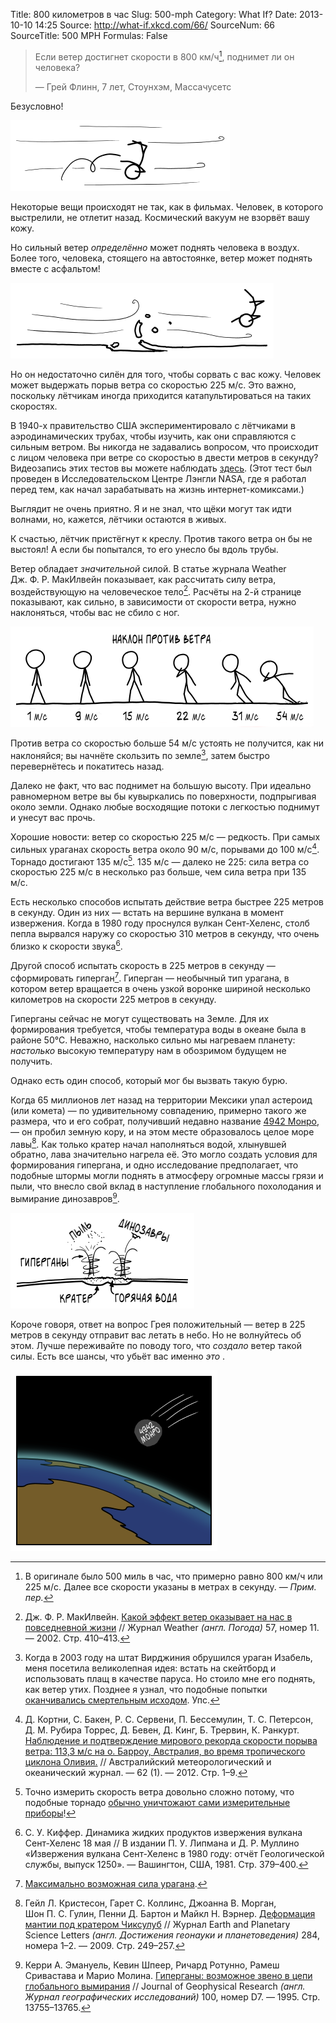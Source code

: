 Title: 800 километров в час
Slug: 500-mph
Category: What If?
Date: 2013-10-10 14:25
Source: http://what-if.xkcd.com/66/
SourceNum: 66
SourceTitle: 500 MPH
Formulas: False

> Если ветер достигнет скорости в 800 км/ч[^1], поднимет ли он человека?
> 
> — Грей Флинн, 7 лет, Стоунхэм, Массачусетс

Безусловно!

![](/uploads/066-500-mph/wind_pickup.png "Грей Флинн, 7 лет, стремительно покидает Стоунхэм, Массачусетс.")

Некоторые вещи происходят не так, как в фильмах. Человек, в которого выстрелили, не отлетит назад. Космический вакуум не взорвёт вашу кожу.

Но сильный ветер _определённо_ может поднять человека в воздух. Более того, человека, стоящего на автостоянке, ветер может поднять вместе с асфальтом!

![](/uploads/066-500-mph/wind_pavement.png "Самые сильные из торнадо часто срывают части дорожного полотна.")

Но он недостаточно силён для того, чтобы сорвать с вас кожу. Человек может выдержать порыв ветра со скоростью 225 м/с. Это важно, поскольку лётчикам иногда приходится катапультироваться на таких скоростях.

В 1940-х правительство США экспериментировало с лётчиками в аэродинамических трубах, чтобы изучить, как они справляются с сильным ветром. Вы никогда не задавались вопросом, что происходит с лицом человека при ветре со скоростью в двести метров в секунду? Видеозапись этих тестов вы можете наблюдать [здесь](http://www.youtube.com/watch?v=IU4SDDNXuUA). (Этот тест был проведен в Исследовательском Центре Лэнгли NASA, где я работал перед тем, как начал зарабатывать на жизнь интернет-комиксами.) 

Выглядит не очень приятно. Я и не знал, что щёки могут так идти волнами, но, кажется, лётчики остаются в живых.

К счастью, лётчик пристёгнут к креслу. Против такого ветра он бы не выстоял! А если бы попытался, то его унесло бы вдоль трубы.

Ветер обладает _значительной_ силой. В статье журнала Weather Дж.&nbsp;Ф.&nbsp;Р.&nbsp;МакИлвейн показывает, как рассчитать силу ветра, воздействующую на человеческое тело[^2]. Расчёты на 2-й странице показывают, как сильно, в зависимости от скорости ветра, нужно наклоняться, чтобы вас не сбило с ног.

![](/uploads/066-500-mph/wind_lean_ru.png "Я ношу этот график с собой, чтобы в случае торнадо знать нужный наклон.")

Против ветра со скоростью больше 54 м/с устоять не получится, как ни наклоняйся; вы начнёте скользить по земле[^3], затем быстро перевернётесь и покатитесь назад.

Далеко не факт, что вас поднимет на большую высоту. При идеально равномерном ветре вы бы кувыркались по поверхности, подпрыгивая около земли. Однако любые восходящие потоки с легкостью поднимут и унесут вас прочь.

Хорошие новости: ветер со скоростью 225 м/c — редкость. При самых сильных ураганах скорость ветра около 90 м/с, порывами до 100 м/с[^4]. Торнадо достигают 135 м/с[^5]. 135 м/с — далеко не 225: сила ветра со скоростью 225 м/c в несколько раз больше, чем сила ветра при 135 м/c.

Есть несколько способов испытать действие ветра быстрее 225 метров в секунду. Один из них — встать на вершине вулкана в момент извержения. Когда в 1980 году проснулся вулкан Сент-Хеленс, столб пепла вырвался наружу со скоростью 310 метров в секунду, что очень близко к скорости звука[^6].

Другой способ испытать скорость в 225 метров в секунду — сформировать гиперган[^7]. Гиперган — необычный тип урагана, в котором ветер вращается в очень узкой воронке шириной несколько километров на скорости 225 метров в секунду.

Гиперганы сейчас не могут существовать на Земле. Для их формирования требуется, чтобы температура воды в океане была в районе 50°C. Неважно, насколько сильно мы нагреваем планету: _настолько_ высокую температуру нам в обозримом будущем не получить.

Однако есть один способ, который мог бы вызвать такую бурю.

Когда 65 миллионов лет назад на территории Мексики упал астероид (или комета) — по удивительному совпадению, примерно такого же размера, что и его собрат, получивший недавно название [4942 Монро](http://chtoes.li/page/asteroid-4942-munroe), — он пробил земную кору, и на этом месте образовалось целое море лавы[^8]. Как только кратер начал наполняться водой, хлынувшей обратно, лава значительно нагрела её. Это могло создать условия для формирования гипергана, и одно исследование предполагает, что подобные штормы могли поднять в атмосферу огромные массы грязи и пыли, что внесло свой вклад в наступление глобального похолодания и вымирание динозавров[^9].

![](/uploads/066-500-mph/wind_hypercane_ru.png "Это настолько круто, что может и сработать.")

Короче говоря, ответ на вопрос Грея положительный — ветер в 225 метров в секунду отправит вас летать в небо. Но не волнуйтесь об этом. Лучше переживайте по поводу того, что _создало_ ветер такой силы. Есть все шансы, что убьёт вас именно _это_ .

![](/uploads/066-500-mph/wind_asteroid_ru.png "Я работаю над тем, чтобы воплотить этот сценарий в жизнь.")

[^1]: В оригинале было 500 миль в час, что примерно равно 800 км/ч или 225 м/с. Далее все скорости указаны в метрах в секунду. — *Прим. пер.*
[^2]: Дж.&nbsp;Ф.&nbsp;Р.&nbsp;МакИлвейн. [Какой эффект ветер оказывает на нас в повседневной жизни](http://onlinelibrary.wiley.com/doi/10.1256/wea.29.02/pdf) // Журнал Weather _(англ. Погода)_ 57, номер 11. — 2002. Стр. 410–413.
[^3]: Когда в 2003 году на штат Вирджиния обрушился ураган Изабель, меня посетила великолепная идея: встать на скейтборд и использовать плащ в качестве паруса. Но стоило мне его поднять, как ветер утих. Позднее я узнал, что подобные попытки [оканчивались смертельным исходом](http://www.dailymail.co.uk/news/article-1327705/Kite-surfer-28-dies-gale-drags-100mph-beach-drops-50ft.html). Упс.
[^4]: Д.&nbsp;Кортни, С.&nbsp;Бакен, Р.&nbsp;С.&nbsp;Сервени, П.&nbsp;Бессемулин, Т.&nbsp;С.&nbsp;Петерсон, Д.&nbsp;М.&nbsp;Рубира Торрес, Д.&nbsp;Бевен, Д.&nbsp;Кинг, Б.&nbsp;Трервин, К.&nbsp;Ранкурт. [Наблюдение и подтверждение мирового рекорда скорости порыва ветра: 113,3 м/с на о. Барроу, Австралия, во время тропического циклона Оливия.](http://www.bom.gov.au/amoj/docs/2012/courtney_hres.pdf) // Австралийский метеорологический и океанический журнал. — 62 (1). — 2012. Стр. 1–9.
[^5]: Точно измерить скорость ветра довольно сложно потому, что подобные торнадо [обычно уничтожают сами измерительные приборы](http://www.spc.noaa.gov/faq/tornado/#History)!
[^6]: С.&nbsp;У.&nbsp;Киффер. Динамика жидких продуктов извержения вулкана Сент-Хеленс 18 мая // В издании П.&nbsp;У.&nbsp;Липмана и Д.&nbsp;Р.&nbsp;Муллино «Извержения вулкана Сент-Хеленс в 1980 году: отчёт Геологической службы, выпуск 1250». — Вашингтон, США, 1981. Стр. 379–400.
[^7]: [Максимально возможная сила урагана](http://wind.mit.edu/~emanuel/holem/holem.html).
[^8]: Гейл&nbsp;Л.&nbsp;Кристесон, Гарет&nbsp;С.&nbsp;Коллинс, Джоанна&nbsp;В.&nbsp;Морган, Шон&nbsp;П.&nbsp;С.&nbsp;Гулин, Пенни&nbsp;Д.&nbsp;Бартон и Майкл&nbsp;Н.&nbsp;Вэрнер. [Деформация мантии под кратером Чиксулуб](https://spiral.imperial.ac.uk/bitstream/10044/1/4214/1/icpub.pdf) // Журнал Earth and Planetary Science Letters _(англ. Достижения геонауки и планетоведения)_ 284, номера 1–2. — 2009. Стр. 249–257.
[^9]: Керри&nbsp;А.&nbsp;Эмануель, Кевин Шпеер, Ричард Ротунно, Рамеш Сривастава и Марио Молина. [Гиперганы: возможное звено в цепи глобального вымирания](ftp://texmex.mit.edu/pub/emanuel/PAPERS/hypercane95.pdf) // Journal of Geophysical Research _(англ. Журнал географических исследований)_ 100, номер D7. — 1995. Стр. 13755–13765.
